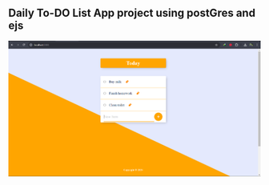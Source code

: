 ## Daily To-DO List App project using postGres and ejs

![App Display](public/assets/documentation/dashboard.png)
